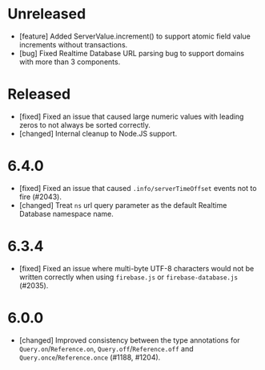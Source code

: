 # Unreleased
- [feature] Added ServerValue.increment() to support atomic field value increments
  without transactions.
- [bug] Fixed Realtime Database URL parsing bug to support domains with more than 3 components.

# Released
- [fixed] Fixed an issue that caused large numeric values with leading zeros to
  not always be sorted correctly.
- [changed] Internal cleanup to Node.JS support.

# 6.4.0
- [fixed] Fixed an issue that caused `.info/serverTimeOffset` events not to fire (#2043).
- [changed] Treat `ns` url query parameter as the default Realtime Database
  namespace name.

# 6.3.4
- [fixed] Fixed an issue where multi-byte UTF-8 characters would not be written correctly when using `firebase.js` or `firebase-database.js` (#2035).

# 6.0.0
- [changed] Improved consistency between the type annotations for `Query.on`/`Reference.on`,
  `Query.off`/`Reference.off` and `Query.once`/`Reference.once` (#1188, #1204).
